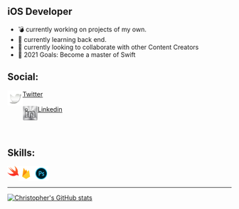 

## iOS Developer
- 💣 currently working on projects of my own.
- 📘 currently learning back end.
- 🎎 currently looking to collaborate with other Content Creators
- 📌 2021 Goals: Become a master of Swift 
 


## Social:
<img align="left" width="34px" src="images/TwitterLogo.png">[Twitter]
<br />
<br />
<img align="left" width="34px" src="images/LinkinInLogoSilver.png">
[Linkedin]

<br />
<br />




## Skills: 
<img align="left" width="25px" src="images/swiftlogo.png">

<img align="left" width="34px" src="images/firebaseLogo.png">

<img align="left" width="34px" src="images/PhotoshopLogo.png">



<br />
<br />

---

[![Christopher's GitHub stats](https://github-readme-stats.vercel.app/api?username=DevboiDesigns&count_private=true)](https://github.com/anuraghazra/github-readme-stats)


[Linkedin]:https://www.linkedin.com/in/christopher-hicks-63682512a 
[Twitter]:https://twitter.com/devboidesigns
